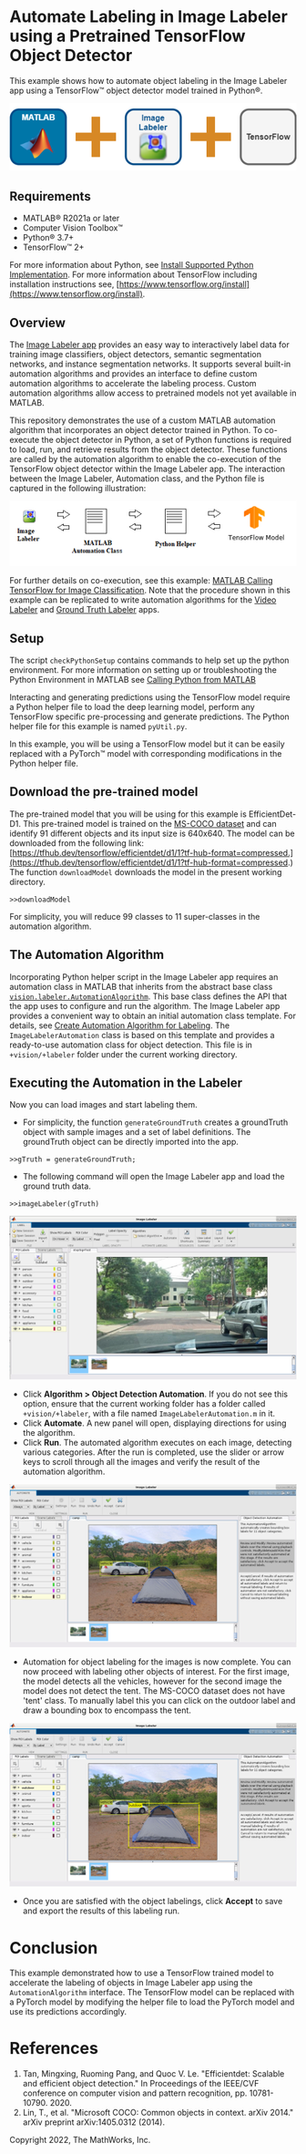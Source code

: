 # Automate Labeling in Image Labeler using a Pretrained TensorFlow Object Detector


This example shows how to automate object labeling in the Image Labeler app using a TensorFlow&trade; object detector model trained in Python&reg;. 

![](Images/mainImage.png)


## Requirements 

- MATLAB&reg; R2021a or later 
- Computer Vision Toolbox&trade;
- Python&reg; 3.7+
- TensorFlow&trade; 2+

For more information about Python, see [Install Supported Python Implementation](https://www.mathworks.com/help/matlab/matlab_external/install-supported-python-implementation.html). For more information about TensorFlow including installation instructions see, [https://www.tensorflow.org/install](https://www.tensorflow.org/install).

## Overview
  


The [Image Labeler app](https://www.mathworks.com/help/vision/ref/imagelabeler-app.html) provides an easy way to interactively label data for training image classifiers, object detectors, semantic segmentation networks, and instance segmentation networks. It supports several built-in automation algorithms and provides an interface to define custom automation algorithms to accelerate the labeling process. Custom automation algorithms allow access to pretrained models not yet available in MATLAB.



This repository demonstrates the use of a custom MATLAB automation algorithm that incorporates an object detector trained in Python. To co-execute the object detector in Python, a set of Python functions is required to load, run, and retrieve results from the object detector.  These functions are called by the automation algorithm to enable the co-execution of the TensorFlow object detector within the Image Labeler app. The interaction between the Image Labeler,  Automation class, and the Python file is captured in the following illustration:                           

![Workflow](Images/layout.png)



For further details on co-execution, see this example: [MATLAB Calling TensorFlow for Image Classification](https://github.com/matlab-deep-learning/Image-Classification-in-MATLAB-Using-TensorFlow). Note that the procedure shown in this example can be replicated to write automation algorithms for the [Video Labeler](https://www.mathworks.com/help/vision/ref/videolabeler-app.html) and [Ground Truth Labeler](https://www.mathworks.com/help/driving/ref/groundtruthlabeler-app.html) apps. 


  


## Setup

The script `checkPythonSetup` contains commands to help set up the python environment. For more information on setting up or troubleshooting the Python Environment in MATLAB see [Calling Python from MATLAB](https://www.mathworks.com/help/matlab/call-python-libraries.html)

Interacting and generating predictions using the TensorFlow model require a Python helper file to load the deep learning model, perform any TensorFlow specific pre-processing and generate predictions. The Python helper file for this example is named `pyUtil.py`. 

In this example, you will be using a TensorFlow model but it can be easily replaced with a PyTorch&trade; model with corresponding modifications in the Python helper file.

## Download the pre-trained model
  

The pre-trained model that you will be using for this example is EfficientDet-D1. This pre-trained model is trained on the [MS-COCO dataset](https://cocodataset.org/) and can identify 91 different objects and its input size is 640x640. The model can be downloaded from the following link: [https://tfhub.dev/tensorflow/efficientdet/d1/1?tf-hub-format=compressed.](https://tfhub.dev/tensorflow/efficientdet/d1/1?tf-hub-format=compressed.) The function `downloadModel` downloads the model in the present working directory.



```
>>downloadModel
```

For simplicity, you will reduce 99 classes to 11 super-classes in the automation algorithm. 



## The Automation Algorithm

Incorporating Python helper script in the Image Labeler app requires an automation class in MATLAB that inherits from the abstract base class [`vision.labeler.AutomationAlgorithm`](https://www.mathworks.com/help/vision/ug/create-automation-algorithm-for-labeling.html). This base class defines the API that the app uses to configure and run the algorithm. The Image Labeler app provides a convenient way to obtain an initial automation class template. For details, see [Create Automation Algorithm for Labeling](https://www.mathworks.com/help/vision/ug/create-automation-algorithm-for-labeling.html). The `ImageLabelerAutomation` class is based on this template and provides a ready-to-use automation class for object detection. This file is in `+vision/+labeler` folder under the current working directory. 


## Executing the Automation in the Labeler

Now you can load images and start labeling them.

   -  For simplicity, the function `generateGroundTruth` creates a groundTruth object with sample images and a set of label definitions. The groundTruth object can be directly imported into the app. 


```
>>gTruth = generateGroundTruth;
```


   -  The following command will open the Image Labeler app and load the ground truth data.


```matlab:Code(Display)
>>imageLabeler(gTruth)
```



![Experiment Manager](Images/image_1.png)


  
  

   -  Click  **Algorithm > Object Detection Automation**. If you do not see this option, ensure that the current working folder has a folder called `+vision/+labeler`, with a file named `ImageLabelerAutomation.m` in it. 
   -  Click **Automate**. A new panel will open, displaying directions for using the algorithm. 
   -  Click **Run**. The automated algorithm executes on each image, detecting various categories. After the run is completed, use the slider or arrow keys to scroll through all the images and verify the result of the automation algorithm. 



![Run Detector on the images](Images/image_3.png)


  

   -  Automation for object labeling for the images is now complete. You can now proceed with labeling other objects of interest.  For the first image, the model detects all the vehicles, however for the second image the model does not detect the tent. The MS-COCO dataset does not have 'tent' class. To manually label this you can click on the outdoor label and draw a bounding box to encompass the tent. 



![Manually label remaining regions](Images/image_4.png)



   -  Once you are satisfied with the object labelings, click **Accept** to save and export the results of this labeling run. 
  
# Conclusion


This example demonstrated how to use a TensorFlow trained model to accelerate the labeling of objects in Image Labeler app using the `AutomationAlgorithm` interface. The TensorFlow model can be replaced with a PyTorch model by modifying the helper file to load the PyTorch model and use its predictions accordingly.


  
# References

   1.  Tan, Mingxing, Ruoming Pang, and Quoc V. Le. "Efficientdet: Scalable and efficient object detection." In Proceedings of the IEEE/CVF conference on computer vision and pattern recognition, pp. 10781-10790. 2020. 
   1.  Lin, T., et al. "Microsoft COCO: Common objects in context. arXiv 2014." arXiv preprint arXiv:1405.0312 (2014). 

Copyright 2022, The MathWorks, Inc.
